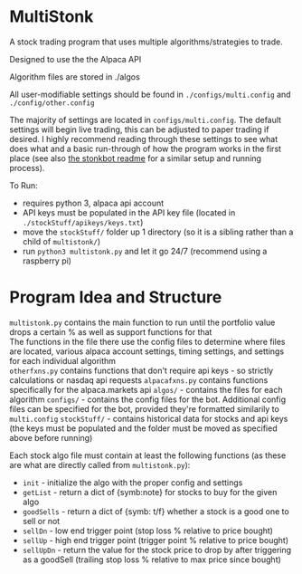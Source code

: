 # MultiStonk

A stock trading program that uses multiple algorithms/strategies to trade.

Designed to use the the Alpaca API

Algorithm files are stored in ./algos

All user-modifiable settings should be found in ```./configs/multi.config``` and ```./config/other.config```

The majority of settings are located in ```configs/multi.config```. The default settings will begin live trading, this can be adjusted to paper trading if desired. I highly recommend reading through these settings to see what does what and a basic run-through of how the program works in the first place (see also [the stonkbot readme](https://github.com/steveman1123/stonkBot/blob/master/README.md) for a similar setup and running process).  

To Run:

 - requires python 3, alpaca api account
 - API keys must be populated in the API key file (located in ```./stockStuff/apikeys/keys.txt```)
 - move the ```stockStuff/``` folder up 1 directory (so it is a sibling rather than a child of ```multistonk/```)
 - run ```python3 multistonk.py``` and let it go 24/7 (recommend using a raspberry pi)  
 


# Program Idea and Structure

```multistonk.py``` contains the main function to run until the portfolio value drops a certain % as well as support functions for that  
The functions in the file there use the config files to determine where files are located, various alpaca account settings, timing settings, and settings for each individual algorithm  
```otherfxns.py``` contains functions that don't require api keys - so strictly calculations or nasdaq api requests
```alpacafxns.py``` contains functions specifically for the alpaca.markets api
```algos/``` - contains the files for each algorithm
```configs/``` - contains the config files for the bot. Additional config files can be specified for the bot, provided they're formatted similarily to ```multi.config```
```stockStuff/``` - contains historical data for stocks and api keys (the keys must be populated and the folder must be moved as specified above before running)
  
  
Each stock algo file must contain at least the following functions (as these are what are directly called from ```multistonk.py```):  
 - ```init``` - initialize the algo with the proper config and settings
 - ```getList``` - return a dict of {symb:note} for stocks to buy for the given algo
 - ```goodSells``` - return a dict of {symb: t/f} whether a stock is a good one to sell or not
 - ```sellDn``` - low end trigger point (stop loss % relative to price bought)
 - ```sellUp``` - high end trigger point (trigger point % relative to price bought)
 - ```sellUpDn``` - return the value for the stock price to drop by after triggering as a goodSell (trailing stop loss % relative to max price since bought)

